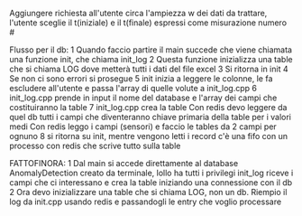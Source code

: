 Aggiungere richiesta all'utente circa l'ampiezza w dei dati da trattare, l'utente sceglie il t(iniziale) e il t(finale) espressi come misurazione numero #

Flusso per il db:
    1 Quando faccio partire il main succede che viene chiamata una funzione init, che chiama init_log
    2 Questa funzione inizializza una table che si chiama LOG dove metterà tutti i dati del file excel
    3 Si ritorna in init
    4 Se non ci sono errori si prosegue
    5 init inizia a leggere le colonne, le fa escludere all'utente e passa l'array di quelle volute a init_log.cpp
    6 init_log.cpp prende in input il nome del database e l'array dei campi che costituiranno la table
    7 init_log.cpp crea la table
        Con redis devo leggere da quel db tutti i campi che diventeranno chiave primaria della table per i valori medi
        Con redis leggo i campi (sensori) e faccio le tables da 2 campi per ognuno
    8 si ritorna su init, mentre vengono letti i record c'è una fifo con un processo con redis che scrive tutto sulla table

FATTOFINORA:
    1 Dal main si accede direttamente al database AnomalyDetection creato da terminale, lollo ha tutti i privilegi
        init_log riceve i campi che ci interessano e crea la table iniziando una connessione con il db
    2 Ora devo inizializzare una table che si chiama LOG, non un db.
        Riempio il log da init.cpp usando redis e passandogli le entry che voglio processare

